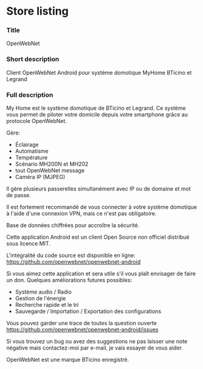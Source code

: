 # Store listing

### Title
OpenWebNet

### Short description
Client OpenWebNet Android pour système domotique MyHome BTicino et Legrand

### Full description
My Home est le système domotique de BTicino et Legrand. Ce système vous permet de piloter votre domicile depuis votre smartphone grâce au protocole OpenWebNet.

Gère:
- Éclairage
- Automatisme
- Température
- Scénario MH200N et MH202
- tout OpenWebNet message
- Caméra IP (MJPEG)

Il gère plusieurs passerelles simultanément avec IP ou de domaine et mot de passe.

Il est fortement recommandé de vous connecter à votre système domotique à l'aide d'une connexion VPN, mais ce n'est pas obligatoire.

Base de données chiffrées pour accroître la sécurité.

Cette application Android est un client Open Source non officiel distribué sous licence MIT.

L'intégralité du code source est disponible en ligne: https://github.com/openwebnet/openwebnet-android

Si vous aimez cette application et sera utile s'il vous plaît envisager de faire un don. Quelques améliorations futures possibles:
- Système audio / Radio
- Gestion de l'énergie
- Recherche rapide et le tri
- Sauvegarde / Importation / Exportation des configurations

Vous pouvez garder une trace de toutes la question ouverte https://github.com/openwebnet/openwebnet-android/issues

Si vous trouvez un bug ou avez des suggestions ne pas laisser une note négative mais contactez-moi par e-mail, je vais essayer de vous aider.

OpenWebNet est une marque BTicino enregistré.